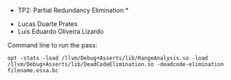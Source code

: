 * TP2: Partial Redundancy Elimination *

- Lucas Duarte Prates
- Luis Eduardo Oliveira Lizardo

Command line to run the pass:
	
	opt -stats -load /llvm/Debug+Asserts/lib/RangeAnalysis.so -load /llvm/Debug+Asserts/lib/DeadCodeElimination.so -deadcode-elimination filename.essa.bc
